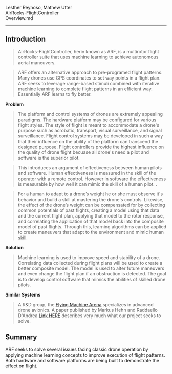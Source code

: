 Lesther Reynoso, Mathew Utter     
AirRocks-FlightController     
Overview.md   

____________________________  


Introduction  
--------------------
> AirRocks-FlightController, herin known as ARF, is a multirotor flight controller suite that uses machine learning to achieve autonomous aerial maneuvers.   

> ARF offers an alternative approach to pre-programed flight patterns. Many drones use GPS coordinates to set way points in a flight plan. ARF seeks to leverage range-based stimuli combined with iterative machine learning to complete flight patterns in an efficient way. Essentially ARF learns to fly better.  

__Problem__   
> The platform and control systems of drones are extremely appealing paradigms. The hardware platform may be configured for various flight styles. The style of flight is meant to accommodate a drone's purpose such as acrobatic, transport, visual surveillance, and signal surveillance. Flight control systems may be developed in such a way that their influence on the ability of the platform can transcend the designed purpose. Flight controllers provide the highest influence on the quality of drone flight becuase all drone's need a pilot and software is the superior pilot.   

> This introduces an argument of effectiveness between human pilots and software. Human effectiveness is measured in the skill of the operator with a remote control. However in software the effectiveness is measurable by how well it can mimic the skill of a human pilot. .  

> For a human to adapt to a drone’s weight he or she must observe it's behavior and build a skill at mastering the drone's controls. Likewise, the effect of the drone’s weight can be compensated for by collecting common potentials of past flights, creating a model using that data and the current flight plan, applying that model to the rotor response, and correlating the application of that model back into the composite model of past flights. Through this, learning algorithms can be applied to create maneuvers that adapt to the environment and mimic human skill.

__Solution__  
> Machine learning is used to improve speed and stability of a drone. Correlating data collected during flight plans will be used to create a better composite model. The model is used to alter future maneuvers and even change the flight plan if an obstruction is detected. 
The goal is to develop control software that mimics the abilities of skilled drone pilots. 

__Similar Systems__
> A R&D group, the  [Flying Machine Arena](http://flyingmachinearena.org/) specializes in advanced drone avionics. A paper published by Markus Hehn and Raddaello D'Andrea [Link HERE](http://www.idsc.ethz.ch/people/staff/hehn-m/hehn_dandrea_periodic_learning.pdf) describes very much what our project seeks  to solve. 


Summary 
--------------  
ARF seeks to solve several issues facing classic drone operation by applying machine learning concepts to improve execution of flight patterns. Both hardware and software platforms are being built to demonstrate the effect on flight. 



